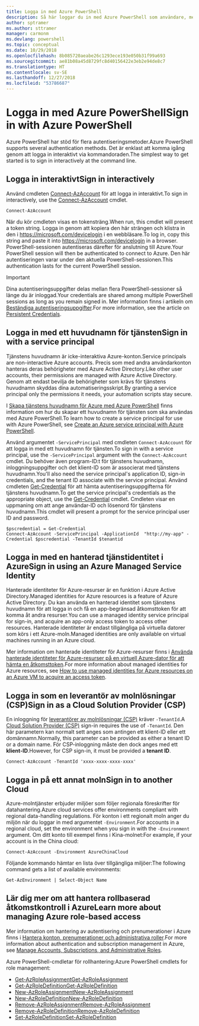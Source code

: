 ```yaml
---
title: Logga in med Azure PowerShell
description: Så här loggar du in med Azure PowerShell som användare, med tjänstens huvudnamn eller med hanterade identiteter för Azure-resurser.
author: sptramer
ms.author: sttramer
manager: carmonm
ms.devlang: powershell
ms.topic: conceptual
ms.date: 10/29/2018
ms.openlocfilehash: 8b085720aeabe26c1293ece193e050b31f99a693
ms.sourcegitcommit: ae81b08a45d8729fc8d40156422e3eb2e94de8c7
ms.translationtype: HT
ms.contentlocale: sv-SE
ms.lasthandoff: 12/27/2018
ms.locfileid: "53786687"
---
```

# <a name="sign-in-with-azure-powershell"></a><span data-ttu-id="c8b63-103">Logga in med Azure PowerShell</span><span class="sxs-lookup"><span data-stu-id="c8b63-103">Sign in with Azure PowerShell</span></span>

<span data-ttu-id="c8b63-104">Azure PowerShell har stöd för flera autentiseringsmetoder.</span><span class="sxs-lookup"><span data-stu-id="c8b63-104">Azure PowerShell supports several authentication methods.</span></span> <span data-ttu-id="c8b63-105">Det är enklast att komma igång genom att logga in interaktivt via kommandoraden.</span><span class="sxs-lookup"><span data-stu-id="c8b63-105">The simplest way to get started is to sign in interactively at the command line.</span></span>

## <a name="sign-in-interactively"></a><span data-ttu-id="c8b63-106">Logga in interaktivt</span><span class="sxs-lookup"><span data-stu-id="c8b63-106">Sign in interactively</span></span>

<span data-ttu-id="c8b63-107">Använd cmdleten [Connect-AzAccount](/powershell/module/az.accounts/connect-azaccount) för att logga in interaktivt.</span><span class="sxs-lookup"><span data-stu-id="c8b63-107">To sign in interactively, use the [Connect-AzAccount](/powershell/module/az.accounts/connect-azaccount) cmdlet.</span></span>

```azurepowershell-interactive
Connect-AzAccount
```

<span data-ttu-id="c8b63-108">När du kör cmdleten visas en tokensträng.</span><span class="sxs-lookup"><span data-stu-id="c8b63-108">When run, this cmdlet will present a token string.</span></span> <span data-ttu-id="c8b63-109">Logga in genom att kopiera den här strängen och klistra in den i https://microsoft.com/devicelogin i en webbläsare.</span><span class="sxs-lookup"><span data-stu-id="c8b63-109">To log in, copy this string and paste it into https://microsoft.com/devicelogin in a browser.</span></span> <span data-ttu-id="c8b63-110">PowerShell-sessionen autentiseras därefter för anslutning till Azure.</span><span class="sxs-lookup"><span data-stu-id="c8b63-110">Your PowerShell session will then be authenticated to connect to Azure.</span></span> <span data-ttu-id="c8b63-111">Den här autentiseringen varar under den aktuella PowerShell-sessionen.</span><span class="sxs-lookup"><span data-stu-id="c8b63-111">This authentication lasts for the current PowerShell session.</span></span>

> [!IMPORTANT]
>
> <span data-ttu-id="c8b63-112">Dina autentiseringsuppgifter delas mellan flera PowerShell-sessioner så länge du är inloggad.</span><span class="sxs-lookup"><span data-stu-id="c8b63-112">Your credentials are shared among multiple PowerShell sessions as long as you remain signed in.</span></span>
> <span data-ttu-id="c8b63-113">Mer information finns i artikeln om [Beständiga autentiseringsuppgifter](context-persistence.md).</span><span class="sxs-lookup"><span data-stu-id="c8b63-113">For more information, see the article on [Persistent Credentials](context-persistence.md).</span></span>

## <a name="sign-in-with-a-service-principal"></a><span data-ttu-id="c8b63-114">Logga in med ett huvudnamn för tjänsten</span><span class="sxs-lookup"><span data-stu-id="c8b63-114">Sign in with a service principal</span></span>

<span data-ttu-id="c8b63-115">Tjänstens huvudnamn är icke-interaktiva Azure-konton.</span><span class="sxs-lookup"><span data-stu-id="c8b63-115">Service principals are non-interactive Azure accounts.</span></span> <span data-ttu-id="c8b63-116">Precis som med andra användarkonton hanteras deras behörigheter med Azure Active Directory.</span><span class="sxs-lookup"><span data-stu-id="c8b63-116">Like other user accounts, their permissions are managed with Azure Active Directory.</span></span> <span data-ttu-id="c8b63-117">Genom att endast bevilja de behörigheter som krävs för tjänstens huvudnamn skyddas dina automatiseringsskript.</span><span class="sxs-lookup"><span data-stu-id="c8b63-117">By granting a service principal only the permissions it needs, your automation scripts stay secure.</span></span>

<span data-ttu-id="c8b63-118">I [Skapa tjänstens huvudnamn för Azure med Azure PowerShell](create-azure-service-principal-azureps.md) finns information om hur du skapar ett huvudnamn för tjänsten som ska användas med Azure PowerShell.</span><span class="sxs-lookup"><span data-stu-id="c8b63-118">To learn how to create a service principal for use with Azure PowerShell, see [Create an Azure service principal with Azure PowerShell](create-azure-service-principal-azureps.md).</span></span>

<span data-ttu-id="c8b63-119">Använd argumentet `-ServicePrincipal` med cmdleten `Connect-AzAccount` för att logga in med ett huvudnamn för tjänsten.</span><span class="sxs-lookup"><span data-stu-id="c8b63-119">To sign in with a service principal, use the `-ServicePrincipal` argument with the `Connect-AzAccount` cmdlet.</span></span> <span data-ttu-id="c8b63-120">Du behöver även program-ID:t för tjänstens huvudnamn, inloggningsuppgifter och det klient-ID som är associerat med tjänstens huvudnamn.</span><span class="sxs-lookup"><span data-stu-id="c8b63-120">You'll also need the service principal's application ID, sign-in credentials, and the tenant ID associate with the service principal.</span></span> <span data-ttu-id="c8b63-121">Använd cmdleten [Get-Credential](/powershell/module/microsoft.powershell.security/get-credential) för att hämta autentiseringsuppgifterna för tjänstens huvudnamn.</span><span class="sxs-lookup"><span data-stu-id="c8b63-121">To get the service principal's credentials as the appropriate object, use the [Get-Credential](/powershell/module/microsoft.powershell.security/get-credential) cmdlet.</span></span> <span data-ttu-id="c8b63-122">Cmdleten visar en uppmaning om att ange användar-ID och lösenord för tjänstens huvudnamn.</span><span class="sxs-lookup"><span data-stu-id="c8b63-122">This cmdlet will present a prompt for the service principal user ID and password.</span></span>

```azurepowershell-interactive
$pscredential = Get-Credential
Connect-AzAccount -ServicePrincipal -ApplicationId  "http://my-app" -Credential $pscredential -TenantId $tenantid
```

## <a name="sign-in-using-an-azure-managed-service-identity"></a><span data-ttu-id="c8b63-123">Logga in med en hanterad tjänstidentitet i Azure</span><span class="sxs-lookup"><span data-stu-id="c8b63-123">Sign in using an Azure Managed Service Identity</span></span>

<span data-ttu-id="c8b63-124">Hanterade identiteter för Azure-resurser är en funktion i Azure Active Directory.</span><span class="sxs-lookup"><span data-stu-id="c8b63-124">Managed identities for Azure resources is a feature of Azure Active Directory.</span></span> <span data-ttu-id="c8b63-125">Du kan använda en hanterad identitet som tjänstens huvudnamn för att logga in och få en app-begränsad åtkomsttoken för att komma åt andra resurser.</span><span class="sxs-lookup"><span data-stu-id="c8b63-125">You can use a managed identity service principal for sign-in, and acquire an app-only access token to access other resources.</span></span> <span data-ttu-id="c8b63-126">Hanterade identiteter är endast tillgängliga på virtuella datorer som körs i ett Azure-moln.</span><span class="sxs-lookup"><span data-stu-id="c8b63-126">Managed identities are only available on virtual machines running in an Azure cloud.</span></span>

<span data-ttu-id="c8b63-127">Mer information om hanterade identiteter för Azure-resurser finns i [Använda hanterade identiteter för Azure-resurser på en virtuell Azure-dator för att hämta en åtkomsttoken](/azure/active-directory/managed-identities-azure-resources/how-to-use-vm-token).</span><span class="sxs-lookup"><span data-stu-id="c8b63-127">For more information about managed identities for Azure resources, see [How to use managed identities for Azure resources on an Azure VM to acquire an access token](/azure/active-directory/managed-identities-azure-resources/how-to-use-vm-token).</span></span>

## <a name="sign-in-as-a-cloud-solution-provider-csp"></a><span data-ttu-id="c8b63-128">Logga in som en leverantör av molnlösningar (CSP)</span><span class="sxs-lookup"><span data-stu-id="c8b63-128">Sign in as a Cloud Solution Provider (CSP)</span></span>

<span data-ttu-id="c8b63-129">En inloggning för [leverantörer av molnlösningar (CSP)](https://azure.microsoft.com/en-us/offers/ms-azr-0145p/) kräver `-TenantId`.</span><span class="sxs-lookup"><span data-stu-id="c8b63-129">A [Cloud Solution Provider (CSP)](https://azure.microsoft.com/en-us/offers/ms-azr-0145p/) sign-in requires the use of `-TenantId`.</span></span> <span data-ttu-id="c8b63-130">Den här parametern kan normalt sett anges som antingen ett klient-ID eller ett domännamn.</span><span class="sxs-lookup"><span data-stu-id="c8b63-130">Normally, this parameter can be provided as either a tenant ID or a domain name.</span></span> <span data-ttu-id="c8b63-131">För CSP-inloggning måste den dock anges med ett **klient-ID**.</span><span class="sxs-lookup"><span data-stu-id="c8b63-131">However, for CSP sign-in, it must be provided a **tenant ID**.</span></span>

```azurepowershell-interactive
Connect-AzAccount -TenantId 'xxxx-xxxx-xxxx-xxxx'
```

## <a name="sign-in-to-another-cloud"></a><span data-ttu-id="c8b63-132">Logga in på ett annat moln</span><span class="sxs-lookup"><span data-stu-id="c8b63-132">Sign in to another Cloud</span></span>

<span data-ttu-id="c8b63-133">Azure-molntjänster erbjuder miljöer som följer regionala föreskrifter för datahantering.</span><span class="sxs-lookup"><span data-stu-id="c8b63-133">Azure cloud services offer environments compliant with regional data-handling regulations.</span></span>
<span data-ttu-id="c8b63-134">För konton i ett regionalt moln anger du miljön när du loggar in med argumentet `-Environment`.</span><span class="sxs-lookup"><span data-stu-id="c8b63-134">For accounts in a regional cloud, set the environment when you sign in with the `-Environment` argument.</span></span>
<span data-ttu-id="c8b63-135">Om ditt konto till exempel finns i Kina-molnet:</span><span class="sxs-lookup"><span data-stu-id="c8b63-135">For example, if your account is in the China cloud:</span></span>

```azurepowershell-interactive
Connect-AzAccount -Environment AzureChinaCloud
```

<span data-ttu-id="c8b63-136">Följande kommando hämtar en lista över tillgängliga miljöer:</span><span class="sxs-lookup"><span data-stu-id="c8b63-136">The following command gets a list of available environments:</span></span>

```azurepowershell-interactive
Get-AzEnvironment | Select-Object Name
```

## <a name="learn-more-about-managing-azure-role-based-access"></a><span data-ttu-id="c8b63-137">Lär dig mer om att hantera rollbaserad åtkomstkontroll i Azure</span><span class="sxs-lookup"><span data-stu-id="c8b63-137">Learn more about managing Azure role-based access</span></span>

<span data-ttu-id="c8b63-138">Mer information om hantering av autentisering och prenumerationer i Azure finns i [Hantera konton, prenumerationer och administrativa roller](/azure/active-directory/role-based-access-control-configure).</span><span class="sxs-lookup"><span data-stu-id="c8b63-138">For more information about authentication and subscription management in Azure, see [Manage Accounts, Subscriptions, and Administrative Roles](/azure/active-directory/role-based-access-control-configure).</span></span>

<span data-ttu-id="c8b63-139">Azure PowerShell-cmdletar för rollhantering:</span><span class="sxs-lookup"><span data-stu-id="c8b63-139">Azure PowerShell cmdlets for role management:</span></span>

* [<span data-ttu-id="c8b63-140">Get-AzRoleAssignment</span><span class="sxs-lookup"><span data-stu-id="c8b63-140">Get-AzRoleAssignment</span></span>](/powershell/module/az.Resources/Get-azRoleAssignment)
* [<span data-ttu-id="c8b63-141">Get-AzRoleDefinition</span><span class="sxs-lookup"><span data-stu-id="c8b63-141">Get-AzRoleDefinition</span></span>](/powershell/module/az.Resources/Get-azRoleDefinition)
* [<span data-ttu-id="c8b63-142">New-AzRoleAssignment</span><span class="sxs-lookup"><span data-stu-id="c8b63-142">New-AzRoleAssignment</span></span>](/powershell/module/az.Resources/New-azRoleAssignment)
* [<span data-ttu-id="c8b63-143">New-AzRoleDefinition</span><span class="sxs-lookup"><span data-stu-id="c8b63-143">New-AzRoleDefinition</span></span>](/powershell/module/az.Resources/New-azRoleDefinition)
* [<span data-ttu-id="c8b63-144">Remove-AzRoleAssignment</span><span class="sxs-lookup"><span data-stu-id="c8b63-144">Remove-AzRoleAssignment</span></span>](/powershell/module/az.Resources/Remove-azRoleAssignment)
* [<span data-ttu-id="c8b63-145">Remove-AzRoleDefinition</span><span class="sxs-lookup"><span data-stu-id="c8b63-145">Remove-AzRoleDefinition</span></span>](/powershell/module/az.Resources/Remove-azRoleDefinition)
* [<span data-ttu-id="c8b63-146">Set-AzRoleDefinition</span><span class="sxs-lookup"><span data-stu-id="c8b63-146">Set-AzRoleDefinition</span></span>](/powershell/module/az.Resources/Set-azRoleDefinition)
